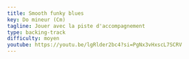 ```yaml
---
title: Smooth funky blues
key: Do mineur (Cm)
tagline: Jouer avec la piste d'accompagnement
type: backing-track
difficulty: moyen
youtube: https://youtu.be/lgRlder2bc4?si=PgNx3vHxscL7SCRV
---
```


